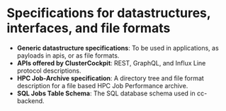# Specifications for datastructures, interfaces, and file formats

* **Generic datastructure specifications**: To be used in applications, as payloads in apis, or as file formats.
* **APIs offered by ClusterCockpit**: REST, GraphQL, and Influx Line protocol descriptions.
* **HPC Job-Archive specification**: A directory tree and file format description for a file based HPC Job Performance archive.
* **SQL Jobs Table Schema**: The SQL database schema used in cc-backend.
